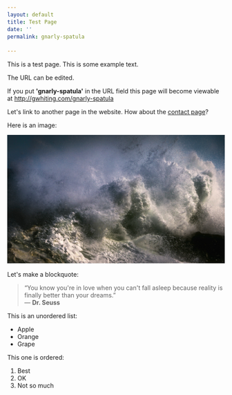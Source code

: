 ```yaml
---
layout: default
title: Test Page
date: ''
permalink: gnarly-spatula

---
```

This is a test page. This is some example text. 

The URL can be edited. 

If you put **'gnarly-spatula'** in the URL field this page will become viewable at http://gwhiting.com/gnarly-spatula

Let's link to another page in the website. How about the [contact page](#)?

Here is an image:

![](/assets/images/crashing-waves-1494707.jpg)

Let's make a blockquote:

> “You know you're in love when you can't fall asleep because reality is finally better than your dreams.”  
> ― **Dr. Seuss**

This is an unordered list:

* Apple
* Orange
* Grape

This one is ordered:

1. Best
2. OK
3. Not so much
